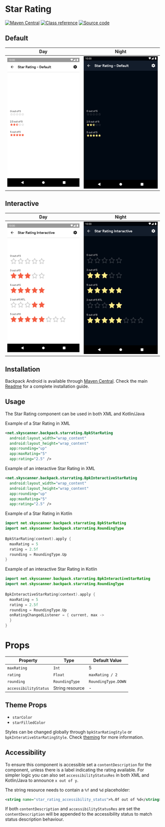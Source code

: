 # Star Rating

[![Maven Central](https://img.shields.io/maven-central/v/net.skyscanner.backpack/backpack-android)](https://search.maven.org/artifact/net.skyscanner.backpack/backpack-android)
[![Class reference](https://img.shields.io/badge/Class%20reference-Android-blue)](https://backpack.github.io/android/Backpack/net.skyscanner.backpack.starrating)
[![Source code](https://img.shields.io/badge/Source%20code-GitHub-lightgrey)](https://github.com/Skyscanner/backpack-android/tree/main/Backpack/src/main/java/net/skyscanner/backpack/starrating)

## Default

| Day | Night |
| --- | --- |
| ![StarRating component](https://raw.githubusercontent.com/Skyscanner/backpack-android/main/docs/view/StarRating/screenshots/default.png) |![StarRating component - dark mode](https://raw.githubusercontent.com/Skyscanner/backpack-android/main/docs/view/StarRating/screenshots/default_dm.png) |

## Interactive

| Day | Night |
| --- | --- |
| ![StarRating component](https://raw.githubusercontent.com/Skyscanner/backpack-android/main/docs/view/StarRatingInteractive/screenshots/default.png) |![StarRating component - dark mode](https://raw.githubusercontent.com/Skyscanner/backpack-android/main/docs/view/StarRatingInteractive/screenshots/default_dm.png) |

## Installation

Backpack Android is available through [Maven Central](https://search.maven.org/artifact/net.skyscanner.backpack/backpack-android). Check the main [Readme](https://github.com/skyscanner/backpack-android#installation) for a complete installation guide.

## Usage

The Star Rating component can be used in both XML and Kotlin/Java

Example of a Star Rating in XML

```xml
<net.skyscanner.backpack.starrating.BpkStarRating
  android:layout_width="wrap_content"
  android:layout_height="wrap_content"
  app:rounding="up"
  app:maxRating="5"
  app:rating="2.5" />
```

Example of an interactive Star Rating in XML

```xml
<net.skyscanner.backpack.starrating.BpkInteractiveStarRating
  android:layout_width="wrap_content"
  android:layout_height="wrap_content"
  app:rounding="up"
  app:maxRating="5"
  app:rating="2.5" />
```

Example of a Star Rating in Kotlin

```Kotlin
import net.skyscanner.backpack.starrating.BpkStarRating
import net.skyscanner.backpack.starrating.RoundingType

BpkStarRating(context).apply {
  maxRating = 5
  rating = 2.5f
  rounding = RoundingType.Up
}
```

Example of an interactive Star Rating in Kotlin

```Kotlin
import net.skyscanner.backpack.starrating.BpkInteractiveStarRating
import net.skyscanner.backpack.starrating.RoundingType

BpkInteractiveStarRating(context).apply {
  maxRating = 5
  rating = 2.5f
  rounding = RoundingType.Up
  onRatingChangedListener = { current, max ->
  }
}
```
# Props

| Property              | Type              | Default Value       |
| --------------------- | ----------------- | ------------------- |
| `maxRating`           | `Int`             | 5                   |
| `rating`              | `Float`           | `maxRating / 2`     |
| `rounding`            | `RoundingType`    | `RoundingType.DOWN` |
| `accessibilityStatus` | String resource   | -                   |

## Theme Props

- `starColor`
- `starFilledColor`

Styles can be changed globally through `bpkStarRatingStyle` or `bpkInterativeStarRatingStyle`. Check [theming](https://github.com/Skyscanner/backpack-android/blob/main/docs/view/THEMING.md) for more information.

## Accessibility

To ensure this component is accessible set a `contentDescription` for the component, unless there is a label indicating the rating available.
For simpler logic you can also set `accessibilityStatusRes` in both XML and Kotlin/Java to announce `x out of y`.

The string resource needs to contain a `%f` and `%d` placeholder:

```xml
<string name="star_rating_accessibility_status">%.0f out of %d</string>
```

If both `contentDescription` and `accessibilityStatusRes` are set the `contentDescription` will be appended to the accessibility status to match status description behaviour.
